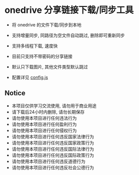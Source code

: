 # onedrive 分享链接下载/同步工具

* 将 onedrive 的文件下载/同步到本地
* 支持增量同步, 同路径为空文件自动跳过, 删除即可重新同步
* 支持多线程下载, 速度快

* 目前只支持不带密码的分享链接
* 默认只下载图片, 其他文件类型默认跳过
* 配置详见 [config.js](./config/config.js)

## Notice

* 本项目仅供学习交流使用, 请勿用于商业用途
* 请下载后24小时内删除, 请勿长期保存
* 请勿使用本项目进行任何违法行为
* 请勿使用本项目进行任何盈利行为
* 请勿使用本项目进行任何侵权行为
* 请勿使用本项目进行任何违反国家法律行为
* 请勿使用本项目进行任何违反国家政策行为
* 请勿使用本项目进行任何违反国际法律行为
* 请勿使用本项目进行任何违反国际政策行为
* 请勿使用本项目进行任何违反道德行为
* 请勿使用本项目进行任何违反社会公德行为
